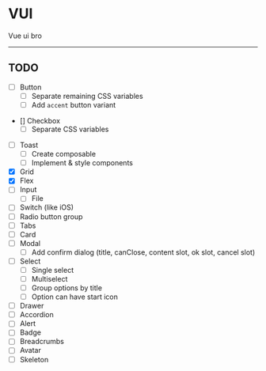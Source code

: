# VUI

Vue ui bro

---

## TODO

- [ ] Button
  - [ ] Separate remaining CSS variables
  - [ ] Add `accent` button variant
- [] Checkbox
  - [ ] Separate CSS variables
- [ ] Toast
  - [ ] Create composable
  - [ ] Implement & style components
- [x] Grid
- [x] Flex
- [ ] Input
  - [ ] File
- [ ] Switch (like iOS)
- [ ] Radio button group
- [ ] Tabs
- [ ] Card
- [ ] Modal
  - [ ] Add confirm dialog (title, canClose, content slot, ok slot, cancel slot)
- [ ] Select
  - [ ] Single select
  - [ ] Multiselect
  - [ ] Group options by title
  - [ ] Option can have start icon
- [ ] Drawer
- [ ] Accordion
- [ ] Alert
- [ ] Badge
- [ ] Breadcrumbs
- [ ] Avatar
- [ ] Skeleton
